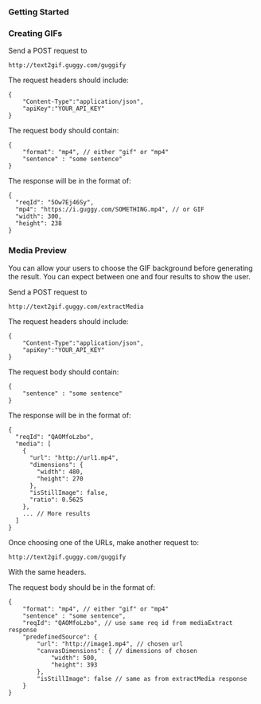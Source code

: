 ### Getting Started

### Creating GIFs
Send a POST request to 
````
http://text2gif.guggy.com/guggify
````

The request headers should include:
````
{
    "Content-Type":"application/json",
    "apiKey":"YOUR_API_KEY"
}
````

The request body should contain:
````
{
    "format": "mp4", // either "gif" or "mp4"
    "sentence" : "some sentence"
}
````

The response will be in the format of:
````
{
  "reqId": "5Ow7Ej46Sy",
  "mp4": "https://i.guggy.com/SOMETHING.mp4", // or GIF
  "width": 300,
  "height": 238
}
````

### Media Preview

You can allow your users to choose the GIF background before generating the
result. You can expect between one and four results to show the user.

Send a POST request to 
````
http://text2gif.guggy.com/extractMedia
````

The request headers should include:
````
{
    "Content-Type":"application/json",
    "apiKey":"YOUR_API_KEY"
}
````

The request body should contain:
````
{
    "sentence" : "some sentence"
}
````

The response will be in the format of:
````
{
  "reqId": "QAOMfoLzbo",
  "media": [
    {
      "url": "http://url1.mp4",
      "dimensions": {
        "width": 480,
        "height": 270
      },
      "isStillImage": false,
      "ratio": 0.5625
    },
    ... // More results
  ]
}    
````

Once choosing one of the URLs, make another request to:
````
http://text2gif.guggy.com/guggify
````

With the same headers.

The request body should be in the format of:
````
{
    "format": "mp4", // either "gif" or "mp4"
    "sentence" : "some sentence",
    "reqId": "QAOMfoLzbo", // use same req id from mediaExtract response
    "predefinedSource": {
        "url": "http://image1.mp4", // chosen url 
        "canvasDimensions": { // dimensions of chosen 
            "width": 500,
            "height": 393
        },
        "isStillImage": false // same as from extractMedia response
    }
}
````